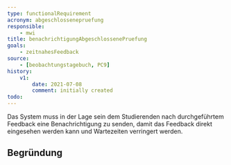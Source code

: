 ```yaml
---
type: functionalRequirement
acronym: abgeschlossenepruefung
responsible:
    - mwi
title: benachrichtigungAbgeschlossenePruefung
goals:
    - zeitnahesFeedback
source:
    - [beobachtungstagebuch, PC9]
history:
    v1:
        date: 2021-07-08
        comment: initially created
todo:
---
```


Das System muss in der Lage sein dem Studierenden nach durchgeführtem Feedback eine Benachrichtigung zu senden, damit das Feedback direkt eingesehen werden kann und Wartezeiten verringert werden.

## Begründung